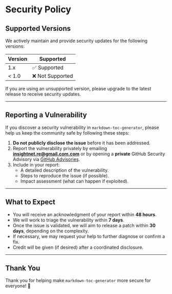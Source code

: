 # Security Policy

## Supported Versions

We actively maintain and provide security updates for the following versions:

| Version | Supported          |
| ------- | ------------------ |
| 1.x     | ✅ Supported        |
| < 1.0   | ❌ Not Supported    |

If you are using an unsupported version, please upgrade to the latest release to receive security updates.

---

## Reporting a Vulnerability

If you discover a security vulnerability in `markdown-toc-generator`, please help us keep the community safe by following these steps:

1. **Do not publicly disclose the issue** before it has been addressed.
2. Report the vulnerability privately by emailing **insightnet.re@gmail.com.com**
   or by opening a **private** GitHub Security Advisory via [GitHub Advisories](https://github.com/linux-re/markdown-toc-generator/security/advisories/new).
3. Include in your report:
   - A detailed description of the vulnerability.
   - Steps to reproduce the issue (if possible).
   - Impact assessment (what can happen if exploited).

---

## What to Expect

- You will receive an acknowledgment of your report within **48 hours**.
- We will work to triage the vulnerability within **7 days**.
- Once the issue is validated, we will aim to release a patch within **30 days**, depending on the complexity.
- If necessary, we may request your help to further diagnose or confirm a fix.
- Credit will be given (if desired) after a coordinated disclosure.

---

## Thank You

Thank you for helping make `markdown-toc-generator` more secure for everyone! 🤝
